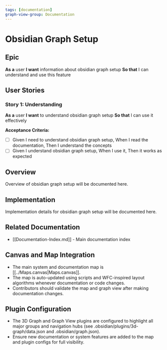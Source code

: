 ```yaml
---
tags: [documentation]
graph-view-group: Documentation
---
```


# Obsidian Graph Setup

## Epic
**As a** user
**I want** information about obsidian graph setup
**So that** I can understand and use this feature

## User Stories

### Story 1: Understanding
**As a** user
**I want** to understand obsidian graph setup
**So that** I can use it effectively

**Acceptance Criteria:**
- [ ] Given I need to understand obsidian graph setup, When I read the documentation, Then I understand the concepts
- [ ] Given I understand obsidian graph setup, When I use it, Then it works as expected

## Overview

Overview of obsidian graph setup will be documented here.

## Implementation

Implementation details for obsidian graph setup will be documented here.

## Related Documentation
- [[Documentation-Index.md]] - Main documentation index

## Canvas and Map Integration
- The main system and documentation map is [[../Maps.canvas|Maps.canvas]].
- The map is auto-updated using scripts and WFC-inspired layout algorithms whenever documentation or code changes.
- Contributors should validate the map and graph view after making documentation changes.

## Plugin Configuration
- The 3D Graph and Graph View plugins are configured to highlight all major groups and navigation hubs (see .obsidian/plugins/3d-graph/data.json and .obsidian/graph.json).
- Ensure new documentation or system features are added to the map and plugin configs for full visibility.

